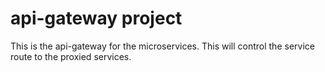 # api-gateway project
This is the api-gateway for the microservices.  This will control the service route to the proxied services.